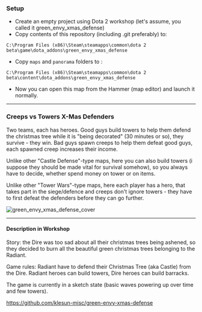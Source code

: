### Setup

- Create an empty project using Dota 2 workshop (let's assume, you called it green_envy_xmas_defense)
- Copy contents of this repository (including .git preferably) to:

`C:\Program Files (x86)\Steam\steamapps\common\dota 2 beta\game\dota_addons\green_envy_xmas_defense`

- Copy `maps` and `panorama` folders to :

`C:\Program Files (x86)\Steam\steamapps\common\dota 2 beta\content\dota_addons\green_envy_xmas_defense`

- Now you can open this map from the Hammer (map editor) and launch it normally.

___________________________

### Creeps vs Towers X-Mas Defenders

Two teams, each has heroes. Good guys build towers to help them defend the christmas tree while it is "being decorated" (30 minutes or so), they survive - they win. Bad guys spawn creeps to help them defeat good guys, each spawned creep increases their income.

Unlike other "Castle Defense"-type maps, here you can also build towers (i suppose they should be made vital for survival somehow), so you always have to decide, whether spend money on tower or on items.

Unlike other "Tower Wars"-type maps, here each player has a hero, that takes part in the siege/defence and creeps don't ignore towers - they have to first defeat the defenders before they can go further.

![green_envy_xmas_defense_cover](https://user-images.githubusercontent.com/30558426/31322188-d567d23c-ac9b-11e7-8161-ced532485982.png)

__________________________

#### Description in Workshop

Story: the Dire was too sad about all their christmas trees being ashened, so they decided to burn all the beautiful green christmas trees belonging to the Radiant.

Game rules: Radiant have to defend their Christmas Tree (aka Castle) from the Dire. Radiant heroes can build towers, Dire heroes can build barracks.

The game is currently in a sketch state (basic waves powering up over time and few towers).

https://github.com/klesun-misc/green-envy-xmas-defense